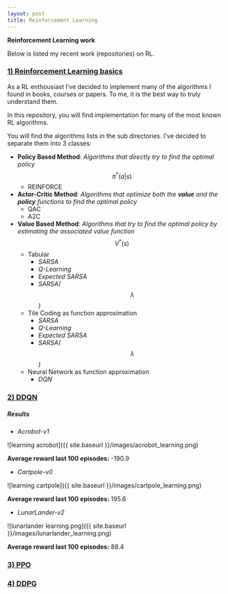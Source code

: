 ```yaml
---
layout: post
title: Reinforcement Learning
---
```


**Reinforcement Learning work**

Below is listed my recent work (repositories) on RL. 

### [1) Reinforcement Learning basics](https://github.com/BenoitLeguay/Reinforcement_Learning_Basics) 

As a RL enthousiast I've decided to implement many of the algorithms I found in books, courses or papers.  To me, it is the best way to truly understand them.  

In this repository, you will find implementation for many of the most known RL algorithms.

You will find the algorithms lists in the sub directories. I've decided to separate them into 3 classes:	



- **Policy Based Method**: *Algorithms that directly try to find the optimal policy* $$\pi^{*}(a|s)$$
  - REINFORCE
- **Actor-Critic Method**: *Algorithms that optimize both the **value** and the **policy** functions to find the optimal policy*
  - QAC
  - A2C
- **Value Based Method**: *Algorithms that try to find the optimal policy by estimating the associated value function* $$V^*(s)$$
  - Tabular 
    - *SARSA*
    - *Q-Learning*
    - *Expected SARSA*
    - *SARSA($$\lambda$$)*
  - Tile Coding as function approximation
    - *SARSA*
    - *Q-Learning*
    - *Expected SARSA*
    - *SARSA($$\lambda$$)*
  - Neural Network as function approximation
    - *DQN*

### [2) DDQN](https://github.com/BenoitLeguay/DDQN)

##### Results

- *Acrobot-v1*

![learning acrobot]({{ site.baseurl }}/images/acrobot_learning.png)

**Average reward last 100 episodes:** -190.9

- *Cartpole-v0*

![learning cartpole]({{ site.baseurl }}/images/cartpole_learning.png)

**Average reward last 100 episodes:** 195.6

- *LunarLander-v2*

![lunarlander learning.png]({{ site.baseurl }}/images/lunarlander_learning.png)

**Average reward last 100 episodes:** 88.4

### [3) PPO](https://github.com/BenoitLeguay/PPO)

### [4) DDPG](https://github.com/BenoitLeguay/DDPG)

